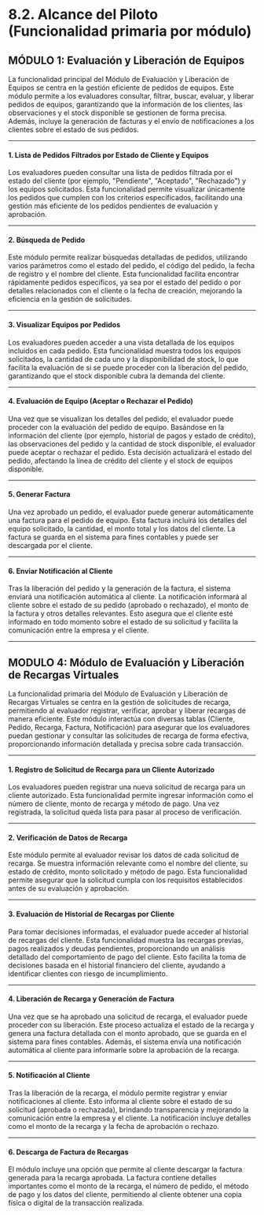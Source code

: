 # 8.2. Alcance del Piloto (Funcionalidad primaria por módulo)

## MÓDULO 1: Evaluación y Liberación de Equipos  
La funcionalidad principal del Módulo de Evaluación y Liberación de Equipos se centra en la gestión eficiente de pedidos de equipos. Este módulo permite a los evaluadores consultar, filtrar, buscar, evaluar, y liberar pedidos de equipos, garantizando que la información de los clientes, las observaciones y el stock disponible se gestionen de forma precisa. Además, incluye la generación de facturas y el envío de notificaciones a los clientes sobre el estado de sus pedidos.

---

#### 1. Lista de Pedidos Filtrados por Estado de Cliente y Equipos  
Los evaluadores pueden consultar una lista de pedidos filtrada por el estado del cliente (por ejemplo, "Pendiente", "Aceptado", "Rechazado") y los equipos solicitados. Esta funcionalidad permite visualizar únicamente los pedidos que cumplen con los criterios especificados, facilitando una gestión más eficiente de los pedidos pendientes de evaluación y aprobación.

---

#### 2. Búsqueda de Pedido  
Este módulo permite realizar búsquedas detalladas de pedidos, utilizando varios parámetros como el estado del pedido, el código del pedido, la fecha de registro y el nombre del cliente. Esta funcionalidad facilita encontrar rápidamente pedidos específicos, ya sea por el estado del pedido o por detalles relacionados con el cliente o la fecha de creación, mejorando la eficiencia en la gestión de solicitudes.

---

#### 3. Visualizar Equipos por Pedidos  
Los evaluadores pueden acceder a una vista detallada de los equipos incluidos en cada pedido. Esta funcionalidad muestra todos los equipos solicitados, la cantidad de cada uno y la disponibilidad de stock, lo que facilita la evaluación de si se puede proceder con la liberación del pedido, garantizando que el stock disponible cubra la demanda del cliente.

---

#### 4. Evaluación de Equipo (Aceptar o Rechazar el Pedido)  
Una vez que se visualizan los detalles del pedido, el evaluador puede proceder con la evaluación del pedido de equipo. Basándose en la información del cliente (por ejemplo, historial de pagos y estado de crédito), las observaciones del pedido y la cantidad de stock disponible, el evaluador puede aceptar o rechazar el pedido. Esta decisión actualizará el estado del pedido, afectando la línea de crédito del cliente y el stock de equipos disponible.

---

#### 5. Generar Factura  
Una vez aprobado un pedido, el evaluador puede generar automáticamente una factura para el pedido de equipo. Esta factura incluirá los detalles del equipo solicitado, la cantidad, el monto total y los datos del cliente. La factura se guarda en el sistema para fines contables y puede ser descargada por el cliente.

---

#### 6. Enviar Notificación al Cliente  
Tras la liberación del pedido y la generación de la factura, el sistema enviará una notificación automática al cliente. La notificación informará al cliente sobre el estado de su pedido (aprobado o rechazado), el monto de la factura y otros detalles relevantes. Esto asegura que el cliente esté informado en todo momento sobre el estado de su solicitud y facilita la comunicación entre la empresa y el cliente.


---



## MODULO 4: Módulo de Evaluación y Liberación de Recargas Virtuales
La funcionalidad primaria del Módulo de Evaluación y Liberación de Recargas Virtuales se centra en la gestión de solicitudes de recarga, permitiendo al evaluador registrar, verificar, aprobar y liberar recargas de manera eficiente. Este módulo interactúa con diversas tablas (Cliente, Pedido, Recarga, Factura, Notificación) para asegurar que los evaluadores puedan gestionar y consultar las solicitudes de recarga de forma efectiva, proporcionando información detallada y precisa sobre cada transacción.

---

#### 1. Registro de Solicitud de Recarga para un Cliente Autorizado
Los evaluadores pueden registrar una nueva solicitud de recarga para un cliente autorizado. Esta funcionalidad permite ingresar información como el número de cliente, monto de recarga y método de pago. Una vez registrada, la solicitud queda lista para pasar al proceso de verificación.

---

#### 2. Verificación de Datos de Recarga
Este módulo permite al evaluador revisar los datos de cada solicitud de recarga. Se muestra información relevante como el nombre del cliente, su estado de crédito, monto solicitado y método de pago. Esta funcionalidad permite asegurar que la solicitud cumpla con los requisitos establecidos antes de su evaluación y aprobación.

---

#### 3. Evaluación de Historial de Recargas por Cliente
Para tomar decisiones informadas, el evaluador puede acceder al historial de recargas del cliente. Esta funcionalidad muestra las recargas previas, pagos realizados y deudas pendientes, proporcionando un análisis detallado del comportamiento de pago del cliente. Esto facilita la toma de decisiones basada en el historial financiero del cliente, ayudando a identificar clientes con riesgo de incumplimiento.

---

#### 4. Liberación de Recarga y Generación de Factura
Una vez que se ha aprobado una solicitud de recarga, el evaluador puede proceder con su liberación. Este proceso actualiza el estado de la recarga y genera una factura detallada con el monto aprobado, que se guarda en el sistema para fines contables. Además, el sistema envía una notificación automática al cliente para informarle sobre la aprobación de la recarga.

---

#### 5. Notificación al Cliente
Tras la liberación de la recarga, el módulo permite registrar y enviar notificaciones al cliente. Esto informa al cliente sobre el estado de su solicitud (aprobada o rechazada), brindando transparencia y mejorando la comunicación entre la empresa y el cliente. La notificación incluye detalles como el monto de la recarga y la fecha de aprobación o rechazo.

---

#### 6. Descarga de Factura de Recargas
El módulo incluye una opción que permite al cliente descargar la factura generada para la recarga aprobada. La factura contiene detalles importantes como el monto de la recarga, el número de pedido, el método de pago y los datos del cliente, permitiendo al cliente obtener una copia física o digital de la transacción realizada.
